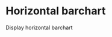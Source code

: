 # Horizontal barchart

Display horizontal barchart

[](codepen://sylvain-talend/BzyYxK?height=700&theme=0)
